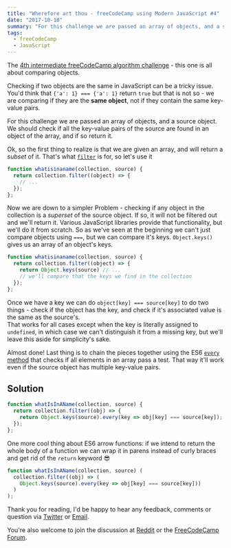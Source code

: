 ```yaml
---
title: "Wherefore art thou - freeCodeCamp using Modern JavaScript #4"
date: "2017-10-10"
summary: "For this challenge we are passed an array of objects, and a source object. We should check if all the key-value pairs of the source are found in an object of the array, and if so return it."
tags:
  - freeCodeCamp
  - JavaScript
---
```


The [4th intermediate freeCodeCamp algorithm challenge](https://www.freecodecamp.org/challenges/wherefore-art-thou) - this one is all about comparing objects.

Checking if two objects are the same in JavaScript can be a tricky issue.
You'd think that `{'a': 1} === {'a': 1}` return `true` but that is not so - we are comparing if they are the **same object**, not if they contain the same key-value pairs.

For this challenge we are passed an array of objects, and a source object. We should check if all the key-value pairs of the source are found in an object of the array, and if so return it.

Ok, so the first thing to realize is that we are given an array, and will return a *subset* of it. That's what [`filter`](https://developer.mozilla.org/en-US/docs/Web/JavaScript/Reference/Global_Objects/Array/filter) is for, so let's use it

```javascript
function whatisinaname(collection, source) {
  return collection.filter((object) => {
    // ...
  });
};
```

Now we are down to a simpler Problem - checking if any object in the collection is a *superset* of the source object. If so, it will not be filtered out and we'll return it. Various JavaScript libraries provide that functionality, but we'll do it from scratch. So as we've seen at the beginning we can't just compare objects using `===`, but we can compare it's keys. `Object.keys()` gives us an array of an object's keys.

```javascript
function whatisinaname(collection, source) {
  return collection.filter((object) => {
    return Object.keys(source) // ...
    // we'll compare that the keys we find in the collection
  });
};
```

Once we have a key we can do `object[key] === source[key]` to do two things - check if the object has the key, and check if it's associated value is the same as the source's.  
That works for all cases except when the key is literally assigned to `undefined`, in which case we can't distinguish it from a missing key, but we'll leave this aside for simplicity's sake.

Almost done! Last thing is to chain the pieces together using the ES6 [`every` method](https://developer.mozilla.org/en-US/docs/Web/JavaScript/Reference/Global_Objects/Array/every) that checks if all elements in an array pass a test. That way it'll work even if the source object has multiple key-value pairs.

## Solution

```javascript
function whatIsInAName(collection, source) {
  return collection.filter((obj) => {
    return Object.keys(source).every(key => obj[key] === source[key]);
  });
};
```

One more cool thing about ES6 arrow functions: if we intend to return the whole body of a function we can wrap it in parens instead of curly braces and get rid of the `return` keyword 😎

```javascript
function whatIsInAName(collection, source) (
  collection.filter((obj) => (
    Object.keys(source).every(key => obj[key] === source[key]))
  )
);
```

Thank you for reading, I'd be happy to hear any feedback, comments or question via [Twitter](https://www.twitter.com/volnyco) or [Email](mailto:website@felixvolny.co).

You're also welcome to join the discussion at [Reddit](https://www.reddit.com/r/FreeCodeCamp/comments/751mle/using_es6_to_solve_freecodecamp_challenges_roman/?st=j8llkkkx&sh=2d9faea5) or the [FreeCodeCamp Forum](https://forum.freecodecamp.org/t/im-starting-a-blog-about-solving-freecodecamp-challenges-using-es6-what-do-you-think/152062).
